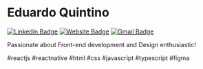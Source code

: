 # Eduardo Quintino

[![Linkedin Badge](https://img.shields.io/badge/Eduardo%20Quintino-3333ff?style=flat-square&logo=Linkedin&logoColor=white&link=https://www.linkedin.com/in/eduardo-quintino/)](https://www.linkedin.com/in/eduardo-quintino/)
[![Website Badge](https://img.shields.io/badge/Portfolio-3333ff?style=flat-square&logo=Headspace&logoColor=white&link=https://www.eduqg.ml/)](https://www.eduqg.ml/) 
[![Gmail Badge](https://img.shields.io/badge/eduardoqgomes@gmail.com-3333ff?style=flat-square&logo=Gmail&logoColor=white&link=mailto:eduardoqgomes@gmail.com)](mailto:eduardoqgomes@gmail.com)


Passionate about Front-end development and Design enthusiastic!

#reactjs #reactnative #html #css  #javascript #typescript #figma
